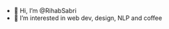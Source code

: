 - 👋 Hi, I’m @RihabSabri
- 👀 I’m interested in web dev, design, NLP and coffee 

<!---
RihabSabri/RihabSabri is a ✨ special ✨ repository because its `README.md` (this file) appears on your GitHub profile.
You can click the Preview link to take a look at your changes.
--->
